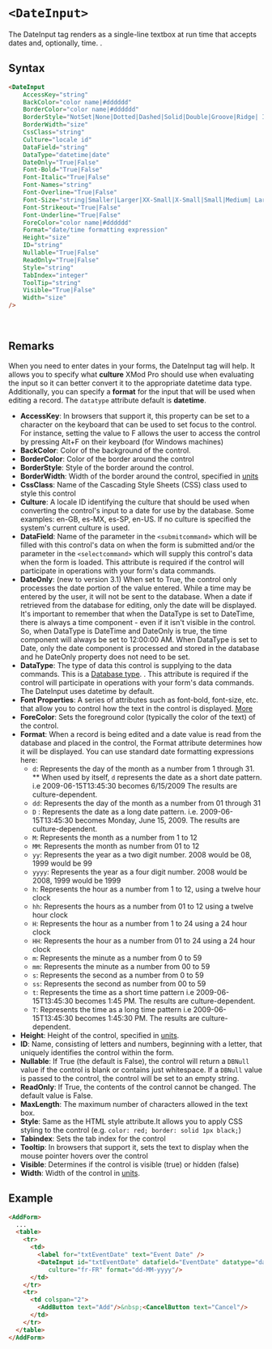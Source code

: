 # `<DateInput>`

The DateInput tag renders as a single-line textbox at run time that accepts dates and, optionally, time. .

## Syntax
```html
<DateInput 
    AccessKey="string" 
    BackColor="color name|#dddddd" 
    BorderColor="color name|#dddddd" 
    BorderStyle="NotSet|None|Dotted|Dashed|Solid|Double|Groove|Ridge| Inset|Outset" 
    BorderWidth="size" 
    CssClass="string" 
    Culture="locale id"
    DataField="string" 
    DataType="datetime|date"
    DateOnly="True|False"
    Font-Bold="True|False" 
    Font-Italic="True|False" 
    Font-Names="string" 
    Font-Overline="True|False" 
    Font-Size="string|Smaller|Larger|XX-Small|X-Small|Small|Medium| Large|X-Large|XX-Large" 
    Font-Strikeout="True|False" 
    Font-Underline="True|False" 
    ForeColor="color name|#dddddd" 
    Format="date/time formatting expression"
    Height="size" 
    ID="string" 
    Nullable="True|False"
    ReadOnly="True|False" 
    Style="string" 
    TabIndex="integer" 
    ToolTip="string"
    Visible="True|False" 
    Width="size"
/> 
```
 

## Remarks

When you need to enter dates in your forms, the DateInput tag will help. It allows you to specify what **culture** XMod Pro should use when evaluating the input so it can better convert it to the appropriate datetime data type. Additionally, you can specify a **format** for the input that will be used when editing a record. The `datatype` attribute default is **datetime**.

*   **AccessKey**: In browsers that support it, this property can be set to a character on the keyboard that can be used to set focus to the control. For instance, setting the value to F allows the user to access the control by pressing Alt+F on their keyboard (for Windows machines)
*   **BackColor**: Color of the background of the control.
*   **BorderColor**: Color of the border around the control
*   **BorderStyle**: Style of the border around the control.
*   **BorderWidth**: Width of the border around the control, specified in [units](../unit-types.md)
*   **CssClass**: Name of the Cascading Style Sheets (CSS) class used to style this control
*   **Culture**: A locale ID identifying the culture that should be used when converting the control's input to a date for use by the database. Some examples: en-GB, es-MX, es-SP, en-US. If no culture is specified the system's current culture is used.
*   **DataField**: Name of the parameter in the `<submitcommand>` which will be filled with this control's data on when the form is submitted and/or the parameter in the `<selectcommand>` which will supply this control's data when the form is loaded. This attribute is required if the control will participate in operations with your form's data commands.
*   **DateOnly**: (new to version 3.1) When set to True, the control only processes the date portion of the value entered. While a time may be entered by the user, it will not be sent to the database. When a date if retrieved from the database for editing, only the date will be displayed. It's important to remember that when the DataType is set to DateTime, there is always a time component - even if it isn't visible in the control. So, when DataType is DateTime and DateOnly is true, the time component will always be set to 12:00:00 AM. When DataType is set to Date, only the date component is processed and stored in the database and he DateOnly property does not need to be set.
*   **DataType**: The type of data this control is supplying to the data commands. This is a [Database type](../data-types.md). . This attribute is required if the control will participate in operations with your form's data commands. The DateInput uses datetime by default.
*   **Font Properties**: A series of attributes such as font-bold, font-size, etc. that allow you to control how the text in the control is displayed. [More](../font-properties.md)
*   **ForeColor**: Sets the foreground color (typically the color of the text) of the control.
*   **Format**: When a record is being edited and a date value is read from the database and placed in the control, the Format attribute determines how it will be displayed. You can use standard date formatting expressions here:
    *   `d`: Represents the day of the month as a number from 1 through 31.  ** When used by itself, `d` represents the date as a short date pattern. i.e 2009-06-15T13:45:30 becomes 6/15/2009 The results are culture-dependent.
    *   `dd`: Represents the day of the month as a number from 01 through 31
    *   `D` : Represents the date as a long date pattern. i.e. 2009-06-15T13:45:30 becomes Monday, June 15, 2009. The results are culture-dependent.
    *   `M`: Represents the month as a number from 1 to 12
    *   `MM`: Represents the month as number from 01 to 12
    *   `yy`: Represents the year as a two digit number. 2008 would be 08, 1999 would be 99
    *   `yyyy`: Represents the year as a four digit number. 2008 would be 2008, 1999 would be 1999
    *   `h`: Represents the hour as a number from 1 to 12, using a twelve hour clock
    *   `hh`: Represents the hours as a number from 01 to 12 using a twelve hour clock
    *   `H`: Represents the hour as a number from 1 to 24 using a 24 hour clock
    *   `HH`: Represents the hour as a number from 01 to 24 using a 24 hour clock
    *   `m`: Represents the minute as a number from 0 to 59
    *   `mm`: Represents the minute as a number from 00 to 59
    *   `s`: Represents the second as a number from 0 to 59
    *   `ss`: Represents the second as number from 00 to 59
    *   `t`: Represents the time as a short time pattern i.e 2009-06-15T13:45:30 becomes 1:45 PM. The results are culture-dependent.
    *   `T`: Represents the time as a long time pattern i.e 2009-06-15T13:45:30 becomes 1:45:30 PM. The results are culture-dependent.
*   **Height**: Height of the control, specified in [units](../unit-types.md).
*   **ID**: Name, consisting of letters and numbers, beginning with a letter, that uniquely identifies the control within the form.
*   **Nullable**: If True (the default is False), the control will return a `DBNull` value if the control is blank or contains just whitespace. If a `DBNull` value is passed to the control, the control will be set to an empty string.
*   **ReadOnly**: If True, the contents of the control cannot be changed. The default value is False.
*   **MaxLength**: The maximum number of characters allowed in the text box.
*   **Style**: Same as the HTML style attribute.It allows you to apply CSS styling to the control (e.g. `color: red; border: solid 1px black;`)
*   **Tabindex**: Sets the tab index for the control
*   **Tooltip**: In browsers that support it, sets the text to display when the mouse pointer hovers over the control
*   **Visible**: Determines if the control is visible (true) or hidden (false)
*   **Width**: Width of the control in [units](../unit-types.md).



## Example
```html {7-8}
<AddForm>
  ...
  <table>
    <tr>
      <td>
        <label for="txtEventDate" text="Event Date" /> 
        <DateInput id="txtEventDate" datafield="EventDate" datatype="datetime" 
           culture="fr-FR" format="dd-MM-yyyy"/>
      </td>
    </tr>
    <tr>
      <td colspan="2">
        <AddButton text="Add"/>&nbsp;<CancelButton text="Cancel"/>
      </td>
    </tr>
  </table>
</AddForm>
```
